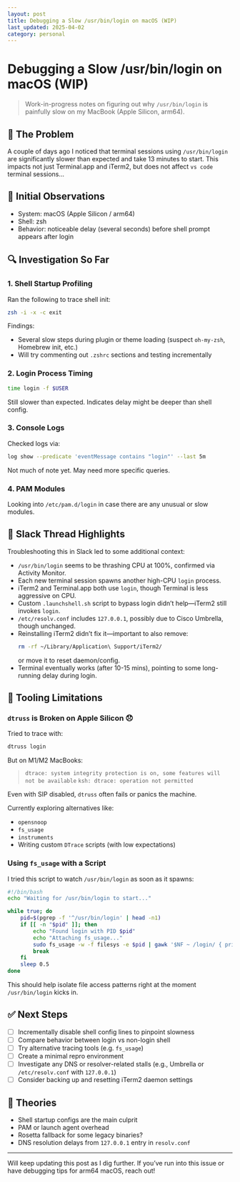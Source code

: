 ```yaml
---
layout: post
title: Debugging a Slow /usr/bin/login on macOS (WIP) 
last_updated: 2025-04-02
category: personal
---
```


# Debugging a Slow /usr/bin/login on macOS (WIP)

> Work-in-progress notes on figuring out why `/usr/bin/login` is painfully slow on my MacBook (Apple Silicon, arm64).

## 🤔 The Problem

A couple of days ago I noticed that terminal sessions using `/usr/bin/login` are significantly slower than expected and take 13 minutes to start. This impacts not just Terminal.app and iTerm2, but does not affect `vs code` terminal sessions... 

## 📍 Initial Observations

- System: macOS (Apple Silicon / arm64)
- Shell: zsh
- Behavior: noticeable delay (several seconds) before shell prompt appears after login

## 🔍 Investigation So Far

### 1. Shell Startup Profiling
Ran the following to trace shell init:
```sh
zsh -i -x -c exit
```

Findings:
- Several slow steps during plugin or theme loading (suspect `oh-my-zsh`, Homebrew init, etc.)
- Will try commenting out `.zshrc` sections and testing incrementally

### 2. Login Process Timing
```sh
time login -f $USER
```
Still slower than expected. Indicates delay might be deeper than shell config.

### 3. Console Logs
Checked logs via:
```sh
log show --predicate 'eventMessage contains "login"' --last 5m
```
Not much of note yet. May need more specific queries.

### 4. PAM Modules
Looking into `/etc/pam.d/login` in case there are any unusual or slow modules.

## 🧵 Slack Thread Highlights
Troubleshooting this in Slack led to some additional context:

- `/usr/bin/login` seems to be thrashing CPU at 100%, confirmed via Activity Monitor.
- Each new terminal session spawns another high-CPU `login` process.
- iTerm2 and Terminal.app both use `login`, though Terminal is less aggressive on CPU.
- Custom `.launchshell.sh` script to bypass login didn’t help—iTerm2 still invokes `login`.
- `/etc/resolv.conf` includes `127.0.0.1`, possibly due to Cisco Umbrella, though unchanged.
- Reinstalling iTerm2 didn’t fix it—important to also remove:
  ```sh
  rm -rf ~/Library/Application\ Support/iTerm2/
  ```
  or move it to reset daemon/config.
- Terminal eventually works (after 10-15 mins), pointing to some long-running delay during login.

## 🚫 Tooling Limitations
### `dtruss` is Broken on Apple Silicon 😞
Tried to trace with:
```sh
dtruss login
```
But on M1/M2 MacBooks:
> `dtrace: system integrity protection is on, some features will not be available`
> `ksh: dtrace: operation not permitted`

Even with SIP disabled, `dtruss` often fails or panics the machine.

Currently exploring alternatives like:
- `opensnoop`
- `fs_usage`
- `instruments`
- Writing custom `DTrace` scripts (with low expectations)

### Using `fs_usage` with a Script
I tried this script to watch `/usr/bin/login` as soon as it spawns:
```bash
#!/bin/bash
echo "Waiting for /usr/bin/login to start..."

while true; do
    pid=$(pgrep -f '^/usr/bin/login' | head -n1)
    if [[ -n "$pid" ]]; then
        echo "Found login with PID $pid"
        echo "Attaching fs_usage..."
        sudo fs_usage -w -f filesys -e $pid | gawk '$NF ~ /login/ { print }' | tee loginfs.log
        break
    fi
    sleep 0.5
done
```
This should help isolate file access patterns right at the moment `/usr/bin/login` kicks in.

## ✅ Next Steps
- [ ] Incrementally disable shell config lines to pinpoint slowness
- [ ] Compare behavior between login vs non-login shell
- [ ] Try alternative tracing tools (e.g. `fs_usage`)
- [ ] Create a minimal repro environment
- [ ] Investigate any DNS or resolver-related stalls (e.g., Umbrella or `/etc/resolv.conf` with `127.0.0.1`)
- [ ] Consider backing up and resetting iTerm2 daemon settings

## 🧠 Theories
- Shell startup configs are the main culprit
- PAM or launch agent overhead
- Rosetta fallback for some legacy binaries?
- DNS resolution delays from `127.0.0.1` entry in `resolv.conf`

---

Will keep updating this post as I dig further. If you’ve run into this issue or have debugging tips for arm64 macOS, reach out!


